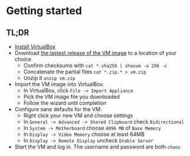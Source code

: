 # Getting started

## TL;DR

- [Install VirtualBox](https://www.virtualbox.org/wiki/Downloads)
- Download [the lastest release of the VM image](https://github.com/seeker89/chaos-engineering-in-action/releases) to a location of your choice
  - Confirm checksums with `cat *.sha256 | shasum -a 256 -c`
  - Concatenate the partial files `cat *.zip.* > vm.zip`
  - Unzip it `unzip vm.zip`
- Import the VM image into VirtualBox:
  - In VirtualBox, click `File -> Import Appliance`
  - Pick the VM image file you downloaded
  - Follow the wizard until completion
- Configure sane defaults for the VM:
  - Right click your new VM and choose settings
  - In `General -> Advanced -> Shared Clipboard` check `Bidirectional`
  - In `System -> Motherboard` choose `4096 MB` of `Base Memory`
  - In `Display -> Video Memory` choose at least 64MB
  - In `Display -> Remote Display` uncheck `Enable Server`
- Start the VM and log in. The username and password are both `chaos`
